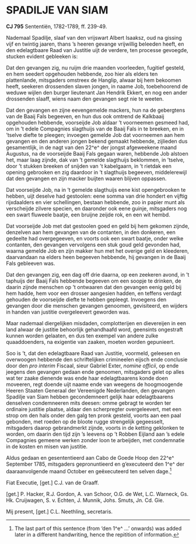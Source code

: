 # SPADILJE VAN SIAM

**CJ 795** Sententiën, 1782-1789, ff. 239-49.

Nademaal Spadilje, slaaf van den vrijswart Albert Isaaksz, oud na gissing vijf en twintig jaaren, thans ’s heeren gevange vrijwillig beleeden heeft, en den edelagtbaare Raad van Justitie uijt de verdere, ten processe gevoegde, stucken evident gebleeken is:

Dat den gevangen zig, nu ruijm drie maanden voorleeden, fugitief gesteld, en hem seedert opgehouden hebbende, zoo hier als elders ten plattenlande, mitsgaders omstreex de Hanglip, alwaar bij hem bekoomen heeft, seekeren drossenden slaven jongen, in naame Job, toebehoorend de weduwe wijlen den burger lieutenant Jan Hendrik Ekkert, en nog een ander drossenden slaaff, wiens naam den gevangen segt nie te weeten.

Dat den gevangen en zijne eevengemelde mackers, hun na de gebergtens van de Baaij Fals begeeven, en hun dus ook omtrend de Kalkbaaij opgehouden hebbende, voorseijde Job aldaar ’t voorneemen gesmeed had, om in ’t edele Compagnies slagthuijs van de Baaij Fals in te breeken, en in ’tselve diefte te pleegen; invoegen gemelde Job dat voorneemen aan hem gevangen en den anderen jongen bekend gemaakt hebbende, zijlieden dus gesamentlijk, in de nagt van den 22^e^ der jongst afgeweekene maand Augustus, na de voorseijde Baaij Fals gegaan waren, hebbende Job alstoen het, maar laag zijnde, dak van ’t gemelde slagthuijs beklommen, in ’tselve, door ’t stukken breeken of snijden van ’t kabelgaarn, in ’t rietdak een opening gebrooken en zig daardoor in ’t slagthuijs begeeven, middelerewijl dat den gevangen en zijn macker buijten waaren blijven oppassen.

Dat voorseijde Job, na in ’t gemelde slagthuijs eene kist opengebrooken te hebben, uijt deselve had gestoolen: eene somma van drie hondert en vijftig rijxdaalders en vier schellingen, bestaan hebbende, zoo in papier munt als verscheijde zilvere specien, en daaronder ook eene guinje, mitsgaders nog een swart fluweele baatje, een bruijne zeijde rok, en een wit hembd.

Dat voorseijde Job met dat gestoolen goed en geld bij hem gekomen zijnde, denzelven aan hem gevangen van de contanten, in den donkeren, een gedeelte had overgegeeven, en voorts ook een swart baatje, onder welke contanten, den gevangen vervolgens een stuk goud geld gevonden had, waarna gemelde Job en zijn makker hun met het overige geld en kleederen, daarvandaan na elders heen begeeven hebbende, hij gevangen in de Baaij Fals gebleeven was.

Dat den gevangen zig, een dag off drie daarna, op een zeekeren avond, in ’t taphuijs der Baaij Fals hebbende begeeven om een soopje te drinken, de daarin zijnde menschen op ’t ontwaaren dat den gevangen eenig geld bij hem hadde, hem voor een drosser aangesien hadden, en teffens verdagt gehouden de voorseijde diefte te hebben gepleegt. Invoegens den gevangen door die menschen gevangen genoomen, gevisiteerd, en wijders in handen van justitie overgeleevert geworden was.

Maar nademaal diergelijken misdaden, complotterijen en dievereijen in een land alwaar de justitie behoorlijk gehandhaafd word, geensints ongestraft kunnen worden gelaaten, en dus ten exempel van andere zulke quaaddoenders, na exigentie van zaaken, moeten worden gepunieert.

Soo is ’t, dat den edelagtbaare Raad van Justitie, voormeld, geleesen en overwoogen hebbende den schriftelijken crimineelen eijsch ende conclusie door den *pro interim* Fiscaal, sieur Gabriel Exter, *nomine officii*, op ende jeegens den gevangen gedaan ende genoomen, mitsgaders gelet op alles wat ter zaake dienende was ende haar edelagtbaarens konde doen moveeren, regt doende uijt naame ende van weegens de hoogmoogende Heeren Staaten Generaal der Vereenigde Nederlanden, den gevangen Spadilje van Siam hebben gecondemneert gelijk haar edelagtbaarens denselven condemneeren mits deesen: omme gebragt te worden ter ordinaire justitie plaatse, aldaar den scherpregter overgeleevert, met een strop om den hals onder den galg ten pronk gesteld, voorts aan een paal gebonden, met roeden op de bloote rugge strengelijk gegeesselt, mitsgaders daarop gebrandmerkt zijnde, voorts in de ketting geklonken te worden, om daarin den tijd zijn ’s leevens op ’t Robben Eijland aan ’s edele Compagnies gemeene werken zonder loon te arbeijden, met condemnatie in de kosten en misen van justitie.

Aldus gedaan en gesententieerd aan Cabo de Goede Hoop den 22^e^ September 1785, mitsgaders gepronuntieerd en g’executeerd den 1^e^ der daaraanvolgende maand October en geëxecuteerd ten selven dage.[^1]

Fiat Executie, \[get.\] C.J. van de Graaff.

\[get.\] P. Hacker, R.J. Gordon, A. van Schoor, O.G. de Wet, L.C. Warneck, Gs. Hk. Cruijwagen, S. v. Echten, J. Munnik, Johs. Smuts, Jn. Cd. Gie.

Mij present, \[get.\] C.L. Neethling, secretaris.

[^1]: The last part of this sentence (from ‘den 1^e^ ...’ onwards) was added later in a different handwriting, hence the repitition of information.